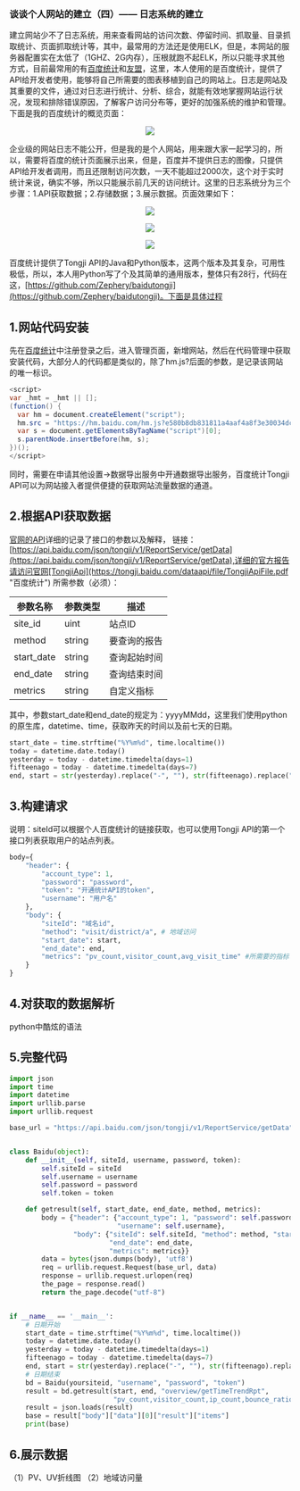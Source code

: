 ### 谈谈个人网站的建立（四）—— 日志系统的建立 
建立网站少不了日志系统，用来查看网站的访问次数、停留时间、抓取量、目录抓取统计、页面抓取统计等，其中，最常用的方法还是使用ELK，但是，本网站的服务器配置实在太低了（1GHZ、2G内存），压根就跑不起ELK，所以只能寻求其他方式，目前最常用的有[百度统计](https://tongji.baidu.com/web/welcome/login)和[友盟](https://www.umeng.com/)，这里，本人使用的是百度统计，提供了API给开发者使用，能够将自己所需要的图表移植到自己的网站上。日志是网站及其重要的文件，通过对日志进行统计、分析、综合，就能有效地掌握网站运行状况，发现和排除错误原因，了解客户访问分布等，更好的加强系统的维护和管理。下面是我的百度统计的概览页面：
<div align="center">

![](http://ohlrxdl4p.bkt.clouddn.com/baidutongji3333.png?imageView2/2/w/300)

</div>

企业级的网站日志不能公开，但是我的是个人网站，用来跟大家一起学习的，所以，需要将百度的统计页面展示出来，但是，百度并不提供日志的图像，只提供API给开发者调用，而且还限制访问次数，一天不能超过2000次，这个对于实时统计来说，确实不够，所以只能展示前几天的访问统计。这里的日志系统分为三个步骤：1.API获取数据；2.存储数据；3.展示数据。页面效果如下：
<div align="center">

![](http://ohlrxdl4p.bkt.clouddn.com/images/20170918090524.png)

![](http://ohlrxdl4p.bkt.clouddn.com/images/20170918090534.png)

![](http://ohlrxdl4p.bkt.clouddn.com/images/20170918090546.png)

</div>

百度统计提供了Tongji API的Java和Python版本，这两个版本及其复杂，可用性极低，所以，本人用Python写了个及其简单的通用版本，整体只有28行，代码在这，[https://github.com/Zephery/baidutongji](https://github.com/Zephery/baidutongji)。下面是具体过程

## 1.网站代码安装
先在[百度统计]()中注册登录之后，进入管理页面，新增网站，然后在代码管理中获取安装代码，大部分人的代码都是类似的，除了hm.js?后面的参数，是记录该网站的唯一标识。
```java
<script>
var _hmt = _hmt || [];
(function() {
  var hm = document.createElement("script");
  hm.src = "https://hm.baidu.com/hm.js?e580b8db831811a4aaf4a8f3e30034dc";
  var s = document.getElementsByTagName("script")[0];
  s.parentNode.insertBefore(hm, s);
})();
</script>
```
同时，需要在申请其他设置->数据导出服务中开通数据导出服务，百度统计Tongji API可以为网站接入者提供便捷的获取网站流量数据的通道。
![]()

## 2.根据API获取数据
[官网的API](https://tongji.baidu.com/dataapi/file/TongjiApiFile.pdf)详细的记录了接口的参数以及解释，
链接：[https://api.baidu.com/json/tongji/v1/ReportService/getData](https://api.baidu.com/json/tongji/v1/ReportService/getData),详细的官方报告请访问官网[TongjiApi](https://tongji.baidu.com/dataapi/file/TongjiApiFile.pdf "百度统计")
所需参数（必须）：

|  参数名称 | 参数类型  |描述   |
| ------------ | ------------ | ------------ |
| site_id  | uint  | 站点ID|
|method|string|要查询的报告|
|start_date|string|查询起始时间|
|end_date|string|查询结束时间|
|metrics|string|自定义指标|
其中，参数start_date和end_date的规定为：yyyyMMdd，这里我们使用python的原生库，datetime、time，获取昨天的时间以及前七天的日期。
```python
start_date = time.strftime("%Y%m%d", time.localtime())
today = datetime.date.today()
yesterday = today - datetime.timedelta(days=1)
fifteenago = today - datetime.timedelta(days=7)
end, start = str(yesterday).replace("-", ""), str(fifteenago).replace("-", "")
```

## 3.构建请求
说明：siteId可以根据个人百度统计的链接获取，也可以使用Tongji API的第一个接口列表获取用户的站点列表。
```python
body={
    "header": {
        "account_type": 1,
        "password": "password",
        "token": "开通统计API的token",
        "username": "用户名"
    },
    "body": {
        "siteId": "域名id",
        "method": "visit/district/a", # 地域访问
        "start_date": start,
        "end_date": end,
        "metrics": "pv_count,visitor_count,avg_visit_time" #所需要的指标
    }
}
```
## 4.对获取的数据解析
python中酷炫的语法


## 5.完整代码
```python
import json
import time
import datetime
import urllib.parse
import urllib.request

base_url = "https://api.baidu.com/json/tongji/v1/ReportService/getData"


class Baidu(object):
    def __init__(self, siteId, username, password, token):
        self.siteId = siteId
        self.username = username
        self.password = password
        self.token = token

    def getresult(self, start_date, end_date, method, metrics):
        body = {"header": {"account_type": 1, "password": self.password, "token": self.token,
                           "username": self.username},
                "body": {"siteId": self.siteId, "method": method, "start_date": start_date,
                         "end_date": end_date,
                         "metrics": metrics}}
        data = bytes(json.dumps(body), 'utf8')
        req = urllib.request.Request(base_url, data)
        response = urllib.request.urlopen(req)
        the_page = response.read()
        return the_page.decode("utf-8")


if __name__ == '__main__':
    # 日期开始
    start_date = time.strftime("%Y%m%d", time.localtime())
    today = datetime.date.today()
    yesterday = today - datetime.timedelta(days=1)
    fifteenago = today - datetime.timedelta(days=7)
    end, start = str(yesterday).replace("-", ""), str(fifteenago).replace("-", "")
    # 日期结束
    bd = Baidu(yoursiteid, "username", "password", "token")
    result = bd.getresult(start, end, "overview/getTimeTrendRpt",
                          "pv_count,visitor_count,ip_count,bounce_ratio,avg_visit_time")
    result = json.loads(result)
    base = result["body"]["data"][0]["result"]["items"]
    print(base)

```

## 6.展示数据
（1）PV、UV折线图
（2）地域访问量